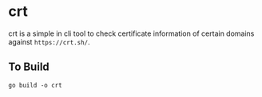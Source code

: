 # crt

crt is a simple in cli tool to check certificate information of certain domains against `https://crt.sh/`.

## To Build
`go build -o crt`